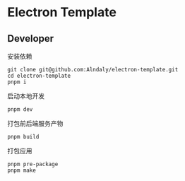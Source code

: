 # Electron Template

## Developer

安装依赖

```shell
git clone git@github.com:Alndaly/electron-template.git
cd electron-template
pnpm i
```

启动本地开发

```shell
pnpm dev
```

打包前后端服务产物

```shell
pnpm build
```

打包应用

```shell
pnpm pre-package
pnpm make
```
